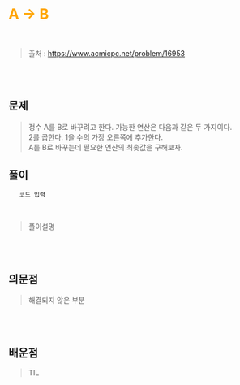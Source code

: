 <br/><Br>

<span style = "color:orange">

# A → B
</span>
<br>

> 출처 : https://www.acmicpc.net/problem/16953


<br/><br>

## 문제

> 정수 A를 B로 바꾸려고 한다. 가능한 연산은 다음과 같은 두 가지이다.  
> 2를 곱한다.
> 1을 수의 가장 오른쪽에 추가한다.  
> A를 B로 바꾸는데 필요한 연산의 최솟값을 구해보자.

## 풀이

```python
   코드 입력 
```
<br>

> 풀이설명

<br/><br>


## 의문점
> 해결되지 않은 부분


<br/><br>


## 배운점
> TIL

